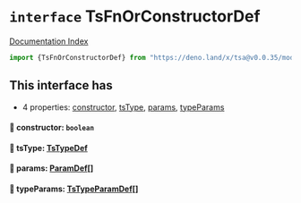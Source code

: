 # `interface` TsFnOrConstructorDef

[Documentation Index](../README.md)

```ts
import {TsFnOrConstructorDef} from "https://deno.land/x/tsa@v0.0.35/mod.ts"
```

## This interface has

- 4 properties:
[constructor](#-constructor-boolean),
[tsType](#-tstype-tstypedef),
[params](#-params-paramdef),
[typeParams](#-typeparams-tstypeparamdef)


#### 📄 constructor: `boolean`



#### 📄 tsType: [TsTypeDef](../type.TsTypeDef/README.md)



#### 📄 params: [ParamDef](../type.ParamDef/README.md)\[]



#### 📄 typeParams: [TsTypeParamDef](../interface.TsTypeParamDef/README.md)\[]



